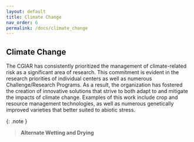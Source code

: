 ```yaml
---
layout: default
title: Climate Change
nav_order: 6
permalink: /docs/climate_change
---
```


## Climate Change

The CGIAR has consistently prioritized the management of climate-related risk as a significant area of research. This commitment is evident in the research priorities of individual centers as well as numerous Challenge/Research Programs. As a result, the organization has fostered the creation of innovative solutions that strive to both adapt to and mitigate the impacts of climate change. Examples of this work include crop and resource management technologies, as well as numerous genetically improved varieties that better suited to abiotic stress.

{: .note }
> <b>Alternate Wetting and Drying </b>
